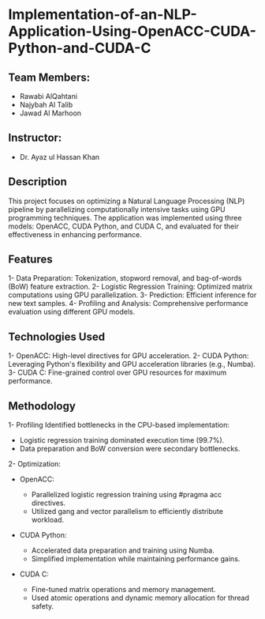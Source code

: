 # Implementation-of-an-NLP-Application-Using-OpenACC-CUDA-Python-and-CUDA-C

## Team Members:
- Rawabi AlQahtani
- Najybah Al Talib
- Jawad Al Marhoon

## Instructor: 
- Dr. Ayaz ul Hassan Khan

## Description 
This project focuses on optimizing a Natural Language Processing (NLP) pipeline by parallelizing computationally intensive tasks using GPU programming techniques. The application was implemented using three models: OpenACC, CUDA Python, and CUDA C, and evaluated for their effectiveness in enhancing performance.


## Features

1- Data Preparation: Tokenization, stopword removal, and bag-of-words (BoW) feature extraction.
2- Logistic Regression Training: Optimized matrix computations using GPU parallelization.
3- Prediction: Efficient inference for new text samples.
4- Profiling and Analysis: Comprehensive performance evaluation using different GPU models.


## Technologies Used

1- OpenACC: High-level directives for GPU acceleration.
2- CUDA Python: Leveraging Python's flexibility and GPU acceleration libraries (e.g., Numba).
3- CUDA C: Fine-grained control over GPU resources for maximum performance.

## Methodology

1- Profiling Identified bottlenecks in the CPU-based implementation:
- Logistic regression training dominated execution time (99.7%).
- Data preparation and BoW conversion were secondary bottlenecks.

2- Optimization:
- OpenACC:
  - Parallelized logistic regression training using #pragma acc directives.
  - Utilized gang and vector parallelism to efficiently distribute workload.

- CUDA Python:
  - Accelerated data preparation and training using Numba.
  - Simplified implementation while maintaining performance gains.

- CUDA C:
  - Fine-tuned matrix operations and memory management.
  - Used atomic operations and dynamic memory allocation for thread safety.
